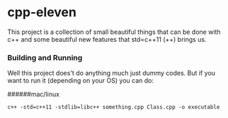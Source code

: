 # cpp-eleven

This project is a collection of small beautiful things that can be done
with c++ and some beautiful new features that std=c++11 (++) brings us.

### Building and Running

Well this project does't do anything much just dummy codes.
But if you want to run it (depending on your OS) you can do:

######mac/linux

```
c++ -std=c++11 -stdlib=libc++ something.cpp Class.cpp -o executable
```
